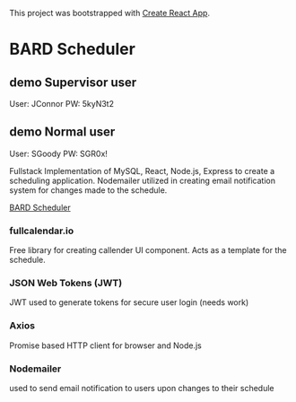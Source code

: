 This project was bootstrapped with [Create React App](https://github.com/facebook/create-react-app).

# BARD Scheduler

## demo Supervisor user
User: JConnor
PW: 5kyN3t2

## demo Normal user
User: SGoody
PW: SGR0x!

Fullstack Implementation of MySQL, React, Node.js, Express to create a scheduling application. Nodemailer utilized in creating email notification system for changes made to the schedule.

[BARD Scheduler](http://brandontreston.com:81)

### fullcalendar.io

Free library for creating callender UI component. Acts as a template for the schedule.

### JSON Web Tokens (JWT)

JWT used to generate tokens for secure user login (needs work)

### Axios

Promise based HTTP client for browser and Node.js

### Nodemailer

used to send email notification to users upon changes to their schedule
